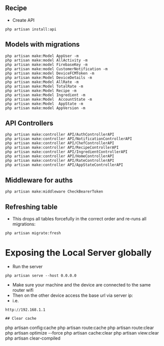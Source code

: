 ## Recipe
- Create API
```
php artisan install:api
```

## Models with migrations
```
php artisan make:Model AppUser -m
php artisan make:model AllActivity -m
php artisan make:model FirebaseKey -m 
php artisan make:model CustomerNotification -m 
php artisan make:model DeviceFCMToken -m
php artisan make:Model DeviceDetails -m
php artisan make:Model AllRate -m
php artisan make:Model TotalRate -m
php artisan make:Model Recipe -m
php artisan make:Model Ingredient -m
php artisan make:Model  AccountState -m
php artisan make:Model  AppState -m 
php artisan make:model AppVersion -m
```

## API Controllers
```
php artisan make:controller API/AuthControllerAPI
php artisan make:controller API/NotificationControllerAPI
php artisan make:controller API/ChefControllerAPI
php artisan make:controller API/RecipeControllerAPI
php artisan make:controller API/IngredientControllerAPI
php artisan make:controller API/HomeControllerAPI
php artisan make:controller API/RateControllerAPI
php artisan make:controller API/AppStateControllerAPI
```

## Middleware for auths
```
php artisan make:middleware CheckBearerToken
```

## Refreshing table
- This drops all tables forcefully in the correct order and re-runs all migrations:
```
php artisan migrate:fresh
```

# Exposing the Local Server globally
- Run the server
```
php artisan serve --host 0.0.0.0
```
- Make sure your machine and the device are connected to the same router wifi
- Then on the other device access the base url via server ip:
- i.e.
```
http://192.168.1.1

## Clear cache
```
php artisan config:cache
php artisan route:cache
php artisan route:clear
php artisan optimize --force
php artisan cache:clear
php artisan view:clear
php artisan clear-compiled
```
